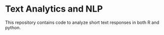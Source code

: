 # Text Analytics and NLP 

This repository contains code to analyze short text responses in both R and python. 
